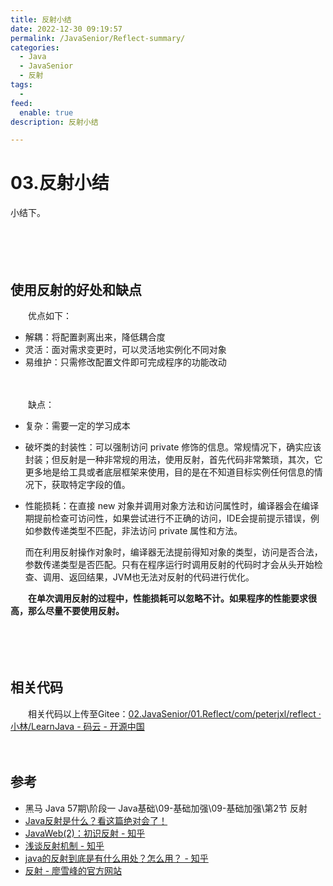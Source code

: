 ```yaml
---
title: 反射小结
date: 2022-12-30 09:19:57
permalink: /JavaSenior/Reflect-summary/
categories:
  - Java
  - JavaSenior
  - 反射
tags:
  - 
feed:
  enable: true
description: 反射小结

---
```




# 03.反射小结

小结下。
　　‍
<!-- more -->　
　　‍

## 使用反射的好处和缺点

　　优点如下：

* 解耦：将配置剥离出来，降低耦合度
* 灵活：面对需求变更时，可以灵活地实例化不同对象
* 易维护：只需修改配置文件即可完成程序的功能改动

　　‍

　　缺点：

* 复杂：需要一定的学习成本
* 破坏类的封装性：可以强制访问 private 修饰的信息。常规情况下，确实应该封装；但反射是一种非常规的用法，使用反射，首先代码非常繁琐，其次，它更多地是给工具或者底层框架来使用，目的是在不知道目标实例任何信息的情况下，获取特定字段的值。
* 性能损耗：在直接 new 对象并调用对象方法和访问属性时，编译器会在编译期提前检查可访问性，如果尝试进行不正确的访问，IDE会提前提示错误，例如参数传递类型不匹配，非法访问 private 属性和方法。

  而在利用反射操作对象时，编译器无法提前得知对象的类型，访问是否合法，参数传递类型是否匹配。只有在程序运行时调用反射的代码时才会从头开始检查、调用、返回结果，JVM也无法对反射的代码进行优化。

　　**在单次调用反射的过程中，性能损耗可以忽略不计。如果程序的性能要求很高，那么尽量不要使用反射。**

　　‍

　　‍

## 相关代码

　　相关代码以上传至Gitee：[02.JavaSenior/01.Reflect/com/peterjxl/reflect · 小林/LearnJava - 码云 - 开源中国](https://gitee.com/peterjxl/LearnJava/tree/master/02.JavaSenior/01.Reflect/com/peterjxl/reflect)

　　‍

## 参考

* 黑马 Java 57期\阶段一 Java基础\09-基础加强\09-基础加强\第2节 反射
* [Java反射是什么？看这篇绝对会了！](https://mp.weixin.qq.com/s?__biz=MzU1Nzg4NjgyMw==&mid=2247486739&idx=2&sn=a8b848f33267ed989d50b83b3b143fa3&chksm=fc2fb11bcb58380d9e153e76688e8f609d13be2d359bd1ce35f0cd4a800dff11fb723a78b7fa&mpshare=1&scene=1&srcid=0919PCbDaDAhHPzkhorLDhi5&sharer_sharetime=1600486048677&sharer_shareid=5cc2777764c85c1d841997739b5bb6f4&key=ad479a0dc78b18f3ca7eb417f29c915e1879c7af0d419da6760d9c210c679783629f607630b548448b5184e34bd6d01ebad49763e16667744082362a90db3a4afe3d957b7a4f70efc4ebdee87c0ad25bf88f86351935a24382dae525ebce3db97fa98be449bbc6062b718836d6f05d808f10aba3bcbc18572b2e3f0e9dc0663b&ascene=1&uin=MzEzNTMxNzU5NQ%3D%3D&devicetype=Windows+10+x64&version=62090529&lang=zh_CN&exportkey=AdRhQoKfBWcvpoo7kHUGsRY%3D&pass_ticket=9LXQDJAtnWWaEiT5gSARu553e0W0%2BBIbbYjdkMPLApBhzudPLvR9%2B19JbDrEj%2Ft7&wx_header=0)
* [JavaWeb(2)：初识反射 - 知乎](https://zhuanlan.zhihu.com/p/35761599)
* [浅谈反射机制 - 知乎](https://zhuanlan.zhihu.com/p/66853751)
* [java的反射到底是有什么用处？怎么用？ - 知乎](https://www.zhihu.com/question/377483107/answer/1079967402)
* [反射 - 廖雪峰的官方网站](https://www.liaoxuefeng.com/wiki/1252599548343744/1255945147512512)

　　‍

　　‍

　　‍
